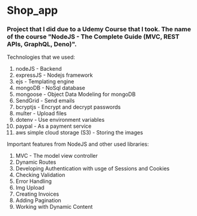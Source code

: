 # Shop_app

### Project that I did due to a Udemy Course that I took. The name of the course "NodeJS - The Complete Guide (MVC, REST APIs, GraphQL, Deno)".

Technologies that we used:
1. nodeJS - Backend
2. expressJS - Nodejs framework
3. ejs - Templating engine 
4. mongoDB - NoSql database
5. mongoose - Object Data Modeling for mongoDB
6. SendGrid - Send emails
7. bcryptjs - Encrypt and decrypt passwords
8. multer - Upload files
9. dotenv - Use environment variables
10. paypal - As a payment service
11. aws simple cloud storage (S3) - Storing the images 

Important features from NodeJS and other used libraries:
1. MVC - The model view controller
2. Dynamic Routes 
3. Developing Authentication with usge of Sessions and Cookies
4. Checking Validation
5. Error Handling
6. Img Upload 
7. Creating Invoices
8. Adding Pagination
9. Working with Dynamic Content
